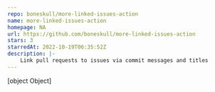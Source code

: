 ```yaml
---
repo: boneskull/more-linked-issues-action
name: more-linked-issues-action
homepage: NA
url: https://github.com/boneskull/more-linked-issues-action
stars: 3
starredAt: 2022-10-19T06:35:52Z
description: |-
    Link pull requests to issues via commit messages and titles
---
```


[object Object]
